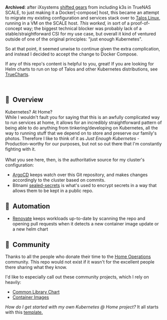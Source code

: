 **Archived**: after iXsystems [shifted gears](https://forums.truenas.com/t/the-future-of-electric-eel-and-apps/5409) from including k3s in TrueNAS SCALE, to just making it a Docker[-compose] host, this became an attempt to migrate my existing configuration and services stack over to [Talos Linux](https://www.talos.dev/), running in a VM on the SCALE host. *This worked,* in sort of a proof-of-concept way; the biggest technical blocker was probably lack of a stable/straightforward CSI for my use case, but overall it kind of ventured outside of one of the original principles: "just enough Kubernetes".

So at that point, it seemed unwise to continue given the extra complication, and instead I decided to accept the change to Docker Compose. 

If any of this repo's content is helpful to you, great! If you are looking for Helm charts to run on top of Talos and other Kubernetes distributions, see [TrueCharts](https://truecharts.org).  

<br>

## :book:&nbsp; Overview
Kubernetes? At Home?
<br>
While I wouldn't fault you for saying that this is an awfully complicated way to run services at home, it allows for an incredibly straightforward pattern of being able to do anything from tinkering/developing on Kubernetes, all the way to running stuff that we depend on to store and preserve our family's photos. Therefore I like to think of it as _Just Enough Kubernetes_ - Production-worthy for our purposes, but not so out there that I'm constantly fighting with it.
<br>
<br>
What you see here, then, is the authoritative source for my cluster's configuration: 

- [ArgoCD](https://argoproj.github.io/cd/) keeps watch over this Git repository, and makes changes accordingly to the cluster based on commits. 
- Bitnami [sealed-secrets](https://github.com/bitnami-labs/sealed-secrets) is what's used to encrypt secrets in a way that allows them to be kept in a public repo.

## :robot:&nbsp; Automation

* [Renovate](https://github.com/renovatebot/renovate) keeps workloads up-to-date by scanning the repo and opening pull requests when it detects a new container image update or a new helm chart

## :handshake:&nbsp; Community

Thanks to all the people who donate their time to the [Home Operations](https://discord.com/invite/home-operations/) community.
This repo would not exist if it wasn't for the excellent people there sharing what they know.

I'd like to especially call out these community projects, which I rely on heavily:

* [Common Library Chart](https://bjw-s.github.io/helm-charts/docs/common-library/)
* [Container Images](https://github.com/onedr0p?tab=packages&repo_name=containers)

_How do I get started with my own Kubernetes @ Home project?_ It all starts with this [template.](https://github.com/onedr0p/cluster-template)